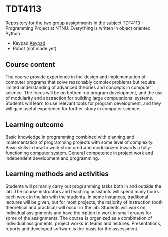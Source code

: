 # TDT4113
Repository for the two group assignments in the subject TDT4113 - Programming Project at NTNU. Everything is written in object oriented Python

* Keypad [Keypad](https://github.com/henrikforb/TDT4113/tree/master/Keypad)
* Robot (not made yet)

## Course content
The course provide experience in the design and implementation of computer programs that solve reasonably complex problems but require limited understanding of advanced theories and concepts in computer science. The focus will be on bottom-up program development, and the use of modularity and abstraction for building large computational systems. Students will learn to use relevant tools for program development, and they will gain useful experience for further study in computer science.

## Learning outcome
Basic knowledge in programming combined with planning and implementation of programming projects with some level of complexity. Basic skills in how to work structured and modularized towards a fully-functioning computer system. General competence in project work and independent development and programming.

## Learning methods and activities
Students will primarily carry out programming tasks both in and outside the lab. The course instructors and teaching assistants will spend many hours each week in the lab with the students. In some instances, traditional lectures will be given, but for most projects, the majority of instruction (both theoretical and practical) will occur in the lab. Students will work on individual assignments and have the option to work in small groups for some of the assignments.
The course is organized as a combination of individual assignments, project works in teams and lectures.
Presentations, reports and developed software is the basis for the assessment.
